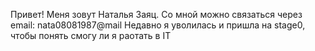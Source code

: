 Привет! Меня зовут Наталья Заяц.
Со мной можно связаться через email: nata08081987@mail
Недавно я уволилась и пришла на stage0, чтобы понять смогу ли я раотать в IT
